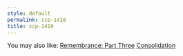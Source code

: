 ```yaml
---
style: default
permalink: scp-1410
title: scp-1410
---
```

You may also like:
[Remembrance: Part Three](http://scp-wiki.net/the-year-that-it-was)
[Consolidation](http://scp-wiki.net/consolidation)